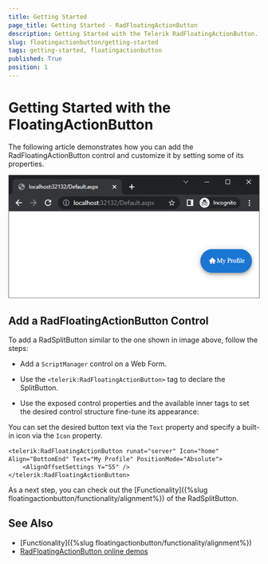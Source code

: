 ```yaml
---
title: Getting Started
page_title: Getting Started - RadFloatingActionButton
description: Getting Started with the Telerik RadFloatingActionButton. 
slug: floatingactionbutton/getting-started
tags: getting-started, floatingactionbutton
published: True
position: 1
---
```


# Getting Started with the FloatingActionButton

The following article demonstrates how you can add the RadFloatingActionButton control and customize it by setting some of its properties.

![FloatingActionButton basic usage](images/floatingbutton-gettingstarted.png)


## Add a RadFloatingActionButton Control

To add a RadSplitButton similar to the one shown in image above, follow the steps:

 - Add a `ScriptManager` control on a Web Form.

 - Use the `<telerik:RadFloatingActionButton>` tag to declare the SplitButton.

 - Use the exposed control properties and the available inner tags to set the desired control structure fine-tune its appearance:

You can set the desired button text via the `Text` property and specify a built-in icon via the `Icon` property.

````ASPX
<telerik:RadFloatingActionButton runat="server" Icon="home" Align="BottomEnd" Text="My Profile" PositionMode="Absolute">
    <AlignOffsetSettings Y="55" />
</telerik:RadFloatingActionButton>
````

As a next step, you can check out the [Functionality]({%slug floatingactionbutton/functionality/alignment%}) of the RadSplitButton.

## See Also

 * [Functionality]({%slug floatingactionbutton/functionality/alignment%})
 * [RadFloatingActionButton online demos](https://demos.telerik.com/aspnet-ajax/floatingactionbutton/examples/overview/defaultcs.aspx)


